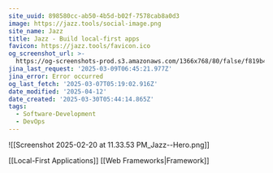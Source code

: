 ```yaml
---
site_uuid: 898580cc-ab50-4b5d-b02f-7578cab8a0d3
image: https://jazz.tools/social-image.png
site_name: Jazz
title: Jazz - Build local-first apps
favicon: https://jazz.tools/favicon.ico
og_screenshot_url: >-
  https://og-screenshots-prod.s3.amazonaws.com/1366x768/80/false/f819b4e701a2dc494be75f972972c0057931844a646b33467a69ea98f9c4f435.jpeg
jina_last_request: '2025-03-09T06:45:21.977Z'
jina_error: Error occurred
og_last_fetch: '2025-03-07T05:19:02.916Z'
date_modified: '2025-04-12'
date_created: '2025-03-30T05:44:14.865Z'
tags:
  - Software-Development
  - DevOps
---
```














![[Screenshot 2025-02-20 at 11.33.53 PM_Jazz--Hero.png]]

[[Local-First Applications]]
[[Web Frameworks|Framework]]

